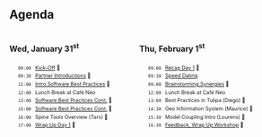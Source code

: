 <!-- .slide: data-state="black_overlay yellow_flag icon" data-background="./files/checklist-2589418_1280.jpg" -->
<!-- https://pixabay.com/photos/checklist-goals-box-notebook-pen-2589418/ -->
## Agenda

<div style="width: 45%; float: left;">
  <h4>Wed, January 31<sup>st</sup></h4>
  <ul style="list-style-type: ''; font-size: 65%; line-height: 150%;">
    <li><code>09:00 </code> <a href="/kick-off">Kick-Off</a> 🎥</li>
    <li><code>09:30 </code> <a href="/partners">Partner Introductions</a> 🎥 </li>
    <li><code>11:00 </code> <a href="/best_practices">Intro Software Best Practices</a> 🎥</li>
    <li><code>12:00 </code> Lunch Break at Café Neo</li>
    <li><code>13:00 </code> <a href="/best_practices">Software Best Practices Cont.</a> 🎥</li>
    <li><code>15:00 </code> <a href="/best_practices">Software Best Practices Cont.</a> 🎥</li>
    <!--li><code>16:00 </code> <a href="/?">Spine Tools Overview (Tars)</a> 🎥</li-->
    <li><code>16:00 </code> Spine Tools Overview (Tars) 🎥</li>
    <li><code>17:00 </code> <a href="/wrap_up_1">Wrap Up Day 1</a> 🎥</li>
  </ul>
</div>

<div style="width: 54%; float: right;">
  <h4>Thu, February 1<sup>st</sup></h4>
  <ul style="list-style-type: ''; font-size: 65%; line-height: 150%;">
    <li><code>09:00 </code> <a href="/recap">Recap Day 1</a> 🎥</li>
    <li><code>09:30 </code> <a href="#">Speed Dating</a></li>
    <li><code>09:00 </code> <a href="/brainstorm">Brainstorming Synergies</a> 🎥</li>
    <li><code>12:00 </code> Lunch Break at Café Neo</li>
    <!--li><code>13:00 </code> <a href="#">Best Practices in Tulipa (Diego)</a> 🎥</li-->
    <li><code>13:00 </code> Best Practices in Tulipa (Diego) 🎥</li>
    <!--li><code>14:30 </code> <a href="#">Geo Information System (Maurice)</a> 🎥</li-->
    <li><code>14:30 </code> Geo Information System (Maurice) 🎥</li>
    <!--li><code>15:30 </code> <a href="#">Model Coupling Intro (Lourens)</a> 🎥</li-->
    <li><code>15:30 </code> Model Coupling Intro (Lourens) 🎥</li>
    <li><code>16:30 </code> <a href="/wrap_up_2">Feedback, Wrap Up Workshop</a> 🎥</li>
  </ul>
</div>
